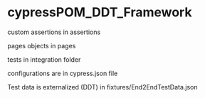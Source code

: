 # cypressPOM_DDT_Framework

custom assertions in assertions

pages objects in pages 

tests in integration folder 

configurations are in cypress.json file

Test data is externalized (DDT) in fixtures/End2EndTestData.json 

